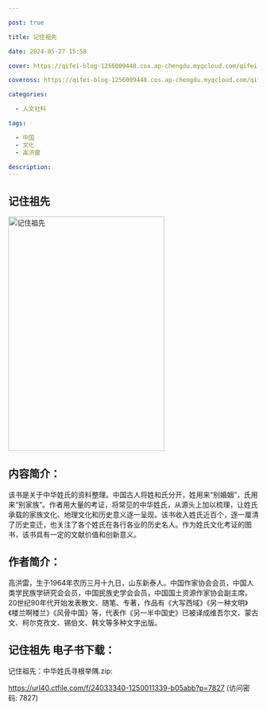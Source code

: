 ```yaml
---

post: true

title: 记住祖先

date: 2024-05-27 15:58

cover: https://qifei-blog-1256009448.cos.ap-chengdu.myqcloud.com/qifei-blog/65f7f28d9f345e8d03f55b30.jpg

coveross: https://qifei-blog-1256009448.cos.ap-chengdu.myqcloud.com/qifei-blog/65f7f28d9f345e8d03f55b30.jpg

categories:

  - 人文社科

tags:

  - 中国
  - 文化
  - 高洪雷

description:
---
```


## 记住祖先
<img alt="记住祖先 " class="aligncenter loading" data-was-processed="true" decoding="async" fetchpriority="high" height="471" src="https://qifei-blog-1256009448.cos.ap-chengdu.myqcloud.com/qifei-blog/65f7f28d9f345e8d03f55b30.jpg" style="cursor: zoom-in;" width="314"/>

## 内容简介：

该书是关于中华姓氏的资料整理。中国古人将姓和氏分开，姓用来“别婚姻”，氏用来“别家族”。作者用大量的考证，将常见的中华姓氏，从源头上加以梳理，让姓氏承载的家族文化、地理文化和历史意义逐一呈现。该书收入姓氏近百个，逐一厘清了历史变迁，也关注了各个姓氏在各行各业的历史名人。作为姓氏文化考证的图书，该书具有一定的文献价值和创新意义。

## 作者简介：

高洪雷，生于1964年农历三月十九日，山东新泰人。中国作家协会会员，中国人类学民族学研究会会员，中国民族史学会会员，中国国土资源作家协会副主席。20世纪90年代开始发表散文、随笔、专著，作品有《大写西域》《另一种文明》《楼兰啊楼兰》《风骨中国》等，代表作《另一半中国史》已被译成维吾尔文、蒙古文、柯尔克孜文、锡伯文、韩文等多种文字出版。

## 记住祖先 电子书下载：



记住祖先：中华姓氏寻根举隅.zip: 

https://url40.ctfile.com/f/24033340-1250011339-b05abb?p=7827 (访问密码: 7827)
